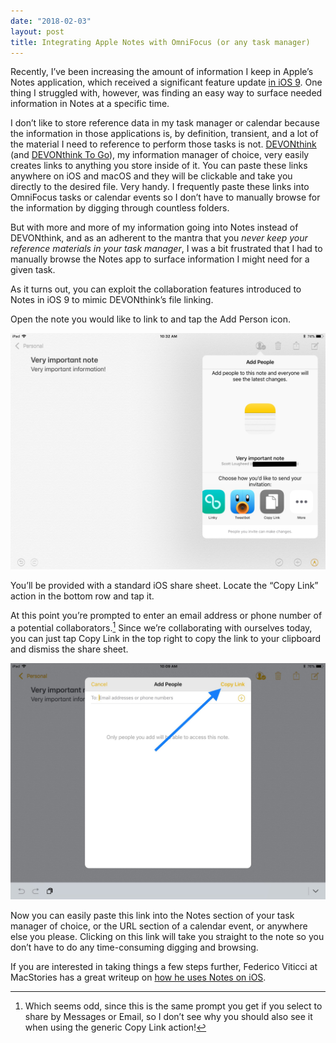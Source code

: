 ```yaml
---
date: "2018-02-03"
layout: post
title: Integrating Apple Notes with OmniFocus (or any task manager)
---
```

Recently, I’ve been increasing the amount of information I keep in Apple’s Notes application, which received a significant feature update [in iOS 9](https://www.macstories.net/stories/ios-9-review/8/#notes). One thing I struggled with, however, was finding an easy way to surface needed information in Notes at a specific time.

I don’t like to store reference data in my task manager or calendar because the information in those applications is, by definition, transient, and a lot of the material I need to reference to perform those tasks is not. [DEVONthink](http://www.devontechnologies.com/products/devonthink/overview.html) (and [DEVONthink To Go](https://itunes.apple.com/us/app/devonthink-to-go/id395722470?mt=8)), my information manager of choice, very easily creates links to anything you store inside of it. You can paste these links anywhere on iOS and macOS and they will be clickable and take you directly to the desired file. Very handy. I frequently paste these links into OmniFocus tasks or calendar events so I don’t have to manually browse for the information by digging through countless folders.

But with more and more of my information going into Notes instead of DEVONthink, and as an adherent to the mantra that you *never keep your reference materials in your task manager*, I was a bit frustrated that I had to manually browse the Notes app to surface information I might need for a given task.

As it turns out, you can exploit the collaboration features introduced to Notes in iOS 9 to mimic DEVONthink’s file linking.

Open the note you would like to link to and tap the Add Person icon.

![Add Person to Notes](../img/notes-share-sheet.jpeg)

You’ll be provided with a standard iOS share sheet. Locate the “Copy Link” action in the bottom row and tap it.

At this point you’re prompted to enter an email address or phone number of a potential collaborators.[^1] Since we’re collaborating with ourselves today, you can just tap Copy Link in the top right to copy the link to your clipboard and dismiss the share sheet.

![Copy Link](../img/notes-copy-link.jpg)

Now you can easily paste this link into the Notes section of your task manager of choice, or the URL section of a calendar event, or anywhere else you please. Clicking on this link will take you straight to the note so you don’t have to do any time-consuming digging and browsing.

If you are interested in taking things a few steps further, Federico Viticci at MacStories has a great writeup on [how he uses Notes on iOS](https://www.macstories.net/ios/ipad-diaries-optimizing-apple-notes/).

[^1]: Which seems odd, since this is the same prompt you get if you select to share by Messages or Email, so I don’t see why you should also see it when using the generic Copy Link action!
